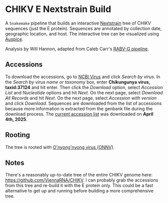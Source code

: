 # CHIKV E Nextstrain Build

A `Snakemake` pipeline that builds an interactive [Nextstrain](https://nextstrain.org/) tree of CHIKV sequences (just the E protein). Sequences are annotated by collection date, geographic location, and host. The interactive tree can be visualized using [Auspice](https://docs.nextstrain.org/projects/auspice/en/stable/).

Analysis by Will Hannon, adapted from Caleb Carr's [RABV-G pipeline](https://github.com/dms-vep/RABV_Pasteur_G_DMS/tree/main/non-pipeline_analyses/RABV_nextstrain).

## Accessions

To download the accessions, go to [NCBI Virus](https://www.ncbi.nlm.nih.gov/labs/virus/vssi/#/) and click *Search by virus*. In the *Search by virus name or taxonomy* box, enter **Chikungunya virus, taxid:37124** and hit enter. Then click the  *Download* option, select *Accession List* and *Nucleotide* options and hit *Next*. On the next page, select *Download All Records* and hit *Next*. On the next page, select *Accession with version* and click *Download*. Sequences are downloaded from the list of accessions because more information is extracted from the genbank file during the download process. The [current accession list](configuration/sequences.acc) was downloaded on **April 4th, 2025**.


## Rooting

The tree is rooted with [O'nyong'nyong virus (ONNV)](https://www.ncbi.nlm.nih.gov/nuccore/NC_075006.1).

## Notes

There's a reasonably up-to-date tree of the entire CHIKV genome here: https://github.com/ViennaRNA/CHIKV. I can probably grab the accessions from this tree and re-build it with the E protein only. This could be a fast alternative to get up and running before building a more comprehensive tree.